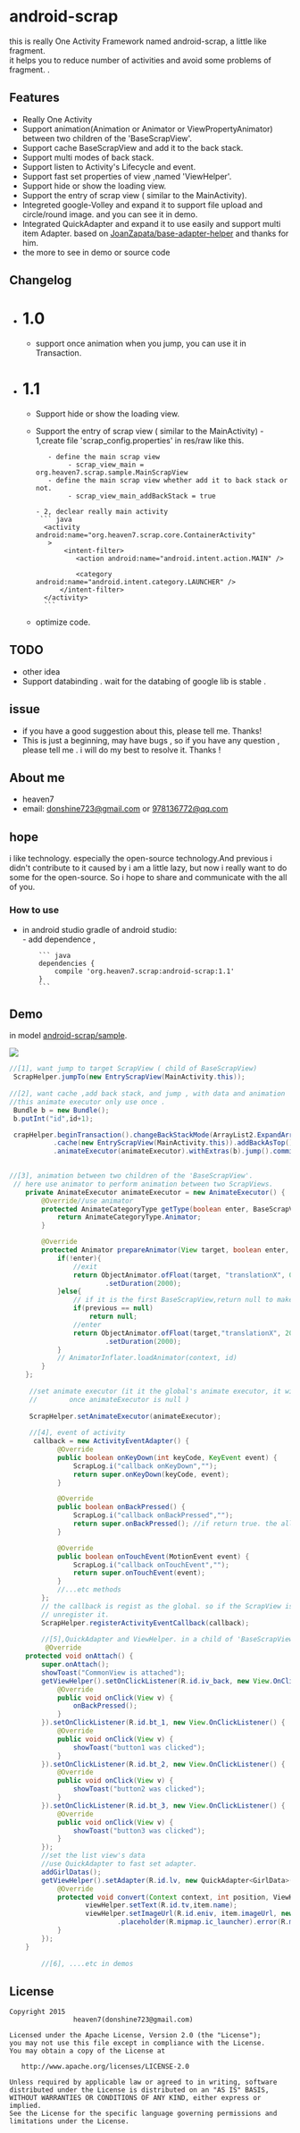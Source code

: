 # android-scrap
this is really One Activity Framework named android-scrap, a little like fragment.  
it helps you to reduce number of activities  and avoid some problems of fragment.
.


## Features
- Really One Activity
- Support animation(Animation or Animator or ViewPropertyAnimator) between two children of the 'BaseScrapView'.
- Support cache BaseScrapView and add it to the back stack.
- Support multi modes of back stack.
- Support listen to Activity's Lifecycle and event.
- Support fast set properties of view ,named 'ViewHelper'.
- Support hide or show the loading view.
- Support the entry of scrap view ( similar to the MainActivity).
- Integreted google-Volley and expand it to support  file upload and circle/round image. and you can see it in demo.
- Integrated QuickAdapter and expand it to use easily and support multi item Adapter. based on [JoanZapata/base-adapter-helper](https://github.com/JoanZapata/base-adapter-helper) and thanks for him.
- the more to see in demo or source code


## Changelog
-  # 1.0
     - support once animation when you jump, you can use it in Transaction.
-  # 1.1 
     - Support hide or show the loading view.
     - Support the entry of scrap view ( similar to the MainActivity) 
           - 1,create file 'scrap_config.properties' in res/raw like this.
            
              - define the main scrap view
                   - scrap_view_main = org.heaven7.scrap.sample.MainScrapView
              - define the main scrap view whether add it to back stack or not.
                   - scrap_view_main_addBackStack = true
            
           - 2, declear really main activity
            ``` java
             <activity android:name="org.heaven7.scrap.core.ContainerActivity"
              >
                  <intent-filter>
                     <action android:name="android.intent.action.MAIN" />
     
                     <category android:name="android.intent.category.LAUNCHER" />
                 </intent-filter>
             </activity>
             ```
     - optimize code.
  
## TODO
   * other idea
   * Support databinding . wait for the databing of google lib is stable .
   
## issue
   * if you have a good suggestion  about this, please tell me. Thanks! 
   * This is just a beginning, may have bugs ,  so if you have any question , please tell me . i will do my best to resolve it. Thanks !
   
## About me
   * heaven7 
   * email: donshine723@gmail.com or 978136772@qq.com   
   
## hope
i like technology. especially the open-source technology.And previous i didn't contribute to it caused by i am a little lazy, but now i really want to do some for the open-source. So i hope to share and communicate with the all of you.

### How to use 
- in android studio gradle of android studio:       
      - add dependence ,
 
          ``` java
          dependencies {
              compile 'org.heaven7.scrap:android-scrap:1.1'
          }
          ```
   
## Demo
in model [android-scrap/sample](https://github.com/LightSun/android-scrap/tree/master/Android-Scrap/samples).

<img src="1.png"/>

``` java
//[1], want jump to target ScrapView ( child of BaseScrapView)
 ScrapHelper.jumpTo(new EntryScrapView(MainActivity.this));
 
//[2], want cache ,add back stack, and jump , with data and animation 
//this animate executor only use once . 
 Bundle b = new Bundle();
 b.putInt("id",id+1);

 crapHelper.beginTransaction().changeBackStackMode(ArrayList2.ExpandArrayList2.Mode.Normal)
           .cache(new EntryScrapView(MainActivity.this)).addBackAsTop())
           .animateExecutor(animateExecutor).withExtras(b).jump().commit();

                        
//[3], animation between two children of the 'BaseScrapView'. 
 // here use animator to perform animation between two ScrapViews.
    private AnimateExecutor animateExecutor = new AnimateExecutor() {
        @Override//use animator
        protected AnimateCategoryType getType(boolean enter, BaseScrapView previous, BaseScrapView current) {
            return AnimateCategoryType.Animator;
        }

        @Override
        protected Animator prepareAnimator(View target, boolean enter, BaseScrapView previous, BaseScrapView current) {
            if(!enter){
                //exit
                return ObjectAnimator.ofFloat(target, "translationX", 0, 200)
                        .setDuration(2000);
            }else{
                // if it is the first BaseScrapView,return null to make it not to animate.
                if(previous == null)
                    return null;
                //enter
                return ObjectAnimator.ofFloat(target,"translationX", 200, 0)
                        .setDuration(2000);
            }
            // AnimatorInflater.loadAnimator(context, id)
        }
    };
    
     //set animate executor (it it the global's animate executor, it will be only used if 
     //        once animateExecutor is null )
     
     ScrapHelper.setAnimateExecutor(animateExecutor);
     
     //[4], event of activity 
      callback = new ActivityEventAdapter() {
            @Override
            public boolean onKeyDown(int keyCode, KeyEvent event) {
                ScrapLog.i("callback onKeyDown","");
                return super.onKeyDown(keyCode, event);
            }

            @Override
            public boolean onBackPressed() {
                ScrapLog.i("callback onBackPressed","");
                return super.onBackPressed(); //if return true. the all BaseScrapView can't receive back event.
            }

            @Override
            public boolean onTouchEvent(MotionEvent event) {
                ScrapLog.i("callback onTouchEvent","");
                return super.onTouchEvent(event);
            }
            //...etc methods
        };
        // the callback is regist as the global. so if the ScrapView is detached and you don't need, don't forget to 
        // unregister it.
        ScrapHelper.registerActivityEventCallback(callback);
        
        //[5],QuickAdapter and ViewHelper. in a child of 'BaseScrapView'
         @Override
    protected void onAttach() {
        super.onAttach();
        showToast("CommonView is attached");
        getViewHelper().setOnClickListener(R.id.iv_back, new View.OnClickListener() {
            @Override
            public void onClick(View v) {
                onBackPressed();
            }
        }).setOnClickListener(R.id.bt_1, new View.OnClickListener() {
            @Override
            public void onClick(View v) {
                showToast("button1 was clicked");
            }
        }).setOnClickListener(R.id.bt_2, new View.OnClickListener() {
            @Override
            public void onClick(View v) {
                showToast("button2 was clicked");
            }
        }).setOnClickListener(R.id.bt_3, new View.OnClickListener() {
            @Override
            public void onClick(View v) {
                showToast("button3 was clicked");
            }
        });
        //set the list view's data
        //use QuickAdapter to fast set adapter.
        addGirlDatas();
        getViewHelper().setAdapter(R.id.lv, new QuickAdapter<GirlData>(R.layout.item_girl,mGirlData) {
            @Override
            protected void convert(Context context, int position, ViewHelper viewHelper, GirlData item) {
                   viewHelper.setText(R.id.tv,item.name);
                   viewHelper.setImageUrl(R.id.eniv, item.imageUrl, new ImageParam.Builder()
                           .placeholder(R.mipmap.ic_launcher).error(R.mipmap.ic_launcher).circle().create());
            }
        });
    }
        
        //[6], ....etc in demos

```

## License

    Copyright 2015   
                    heaven7(donshine723@gmail.com)

    Licensed under the Apache License, Version 2.0 (the "License");
    you may not use this file except in compliance with the License.
    You may obtain a copy of the License at

       http://www.apache.org/licenses/LICENSE-2.0

    Unless required by applicable law or agreed to in writing, software
    distributed under the License is distributed on an "AS IS" BASIS,
    WITHOUT WARRANTIES OR CONDITIONS OF ANY KIND, either express or implied.
    See the License for the specific language governing permissions and
    limitations under the License.
